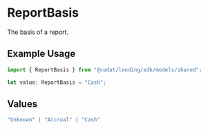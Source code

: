 # ReportBasis

The basis of a report.

## Example Usage

```typescript
import { ReportBasis } from "@codat/lending/sdk/models/shared";

let value: ReportBasis = "Cash";
```

## Values

```typescript
"Unknown" | "Accrual" | "Cash"
```